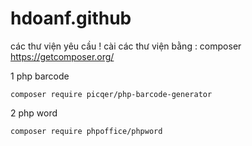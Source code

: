﻿# hdoanf.github
các thư viện yêu cầu
! cài các thư viện bằng : composer https://getcomposer.org/

1 php barcode  
```
composer require picqer/php-barcode-generator
```
2 php word
```
composer require phpoffice/phpword
 ```
